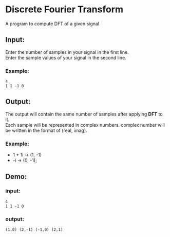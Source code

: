 # Discrete Fourier Transform
A program to compute DFT of a given signal

## Input:
Enter the number of samples in your signal in the first line.  
Enter the sample values of your signal in the second line.  

### Example: 
```
4
1 1 -1 0 
```
## Output:
The output will contain the same number of samples after applying **DFT** to it.  
Each sample will be represented in complex numbers.
complex number will be written in the format of (real, imag).
### Example:
- 1 + 1i &rarr; (1, -1)
- -i     &rarr; (0, -1); 

## Demo:
### input:
```
4
1 1 -1 0 
```
### output:
```
(1,0) (2,-1) (-1,0) (2,1) 
```

